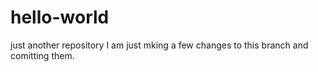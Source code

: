 # hello-world
just another repository
I am just mking a few changes to this branch and comitting them.
